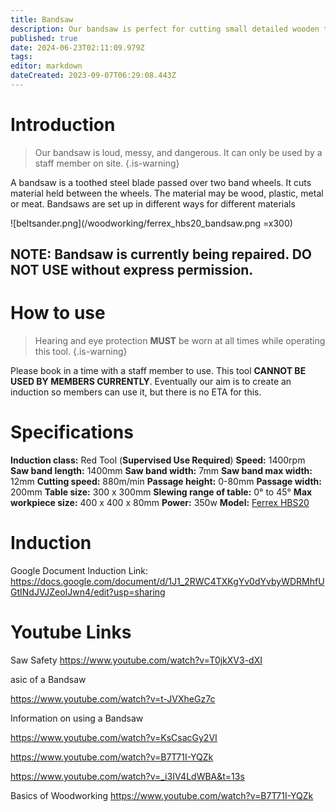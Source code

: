 ```yaml
---
title: Bandsaw
description: Our bandsaw is perfect for cutting small detailed wooden things.
published: true
date: 2024-06-23T02:11:09.979Z
tags: 
editor: markdown
dateCreated: 2023-09-07T06:29:08.443Z
---
```


# Introduction
> Our bandsaw is loud, messy, and dangerous. It can only be used by a staff member on site.
{.is-warning}

A bandsaw is a toothed steel blade passed over two band wheels. It cuts material held between the wheels. The material may be wood, plastic, metal or meat. Bandsaws are set up in different ways for different materials


![beltsander.png](/woodworking/ferrex_hbs20_bandsaw.png =x300)

## NOTE: Bandsaw is currently being repaired. DO NOT USE without express permission. 

# How to use
> Hearing and eye protection **MUST** be worn at all times while operating this tool.
{.is-warning}

Please book in a time with a staff member to use. This tool **CANNOT BE USED BY MEMBERS CURRENTLY**. Eventually our aim is to create an induction so members can use it, but there is no ETA for this.

# Specifications
**Induction class:** Red Tool (**Supervised Use Required**)
**Speed:** 1400rpm
**Saw band length:** 1400mm
**Saw band width:** 7mm
**Saw band max width:** 12mm
**Cutting speed:** 880m/min
**Passage height:** 0-80mm
**Passage width:** 200mm
**Table size:** 300 x 300mm
**Slewing range of table:** 0° to 45°
**Max workpiece size:** 400 x 400 x 80mm
**Power:** 350w
**Model:** [Ferrex HBS20](/woodworking/ferrex_hbs20_bandsaw.pdf)


# Induction

Google Document Induction Link:
https://docs.google.com/document/d/1J1_2RWC4TXKgYv0dYvbyWDRMhfUGtINdJVJZeoIJwn4/edit?usp=sharing


# Youtube Links
Saw Safety
https://www.youtube.com/watch?v=T0jkXV3-dXI

asic of a Bandsaw

https://www.youtube.com/watch?v=t-JVXheGz7c



Information on using a Bandsaw

https://www.youtube.com/watch?v=KsCsacGy2VI



https://www.youtube.com/watch?v=B7T71I-YQZk

https://www.youtube.com/watch?v=_i3IV4LdWBA&t=13s

Basics of Woodworking
https://www.youtube.com/watch?v=B7T71I-YQZk
